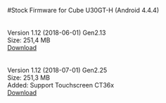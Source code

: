 #Stock Firmware for Cube U30GT-H
(Android 4.4.4)
<br><br><br>
Version 1.12 (2018-06-01) Gen2.13<br>
Size: 251,4 MB<br>
<a href="https://yadi.sk/d/ZfUV6-Ny3RDomf" target="_blank">Download</a>
<br><br><br>
Version 1.12 (2018-07-01) Gen2.25<br>
Size: 251,3 MB<br>
Added: Support Touchscreen CT36x<br>
<a href="https://yadi.sk/d/WP8pWQIL3RFBDN" target="_blank">Download</a>
